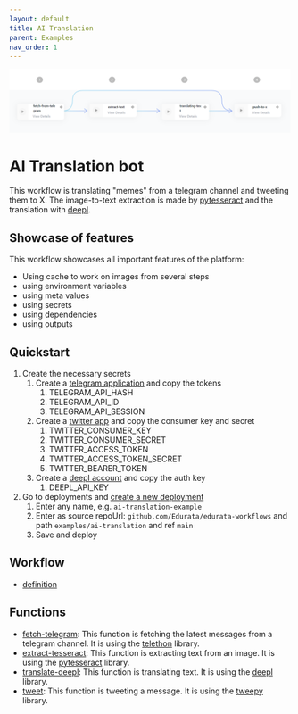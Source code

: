 ```yaml
---
layout: default
title: AI Translation
parent: Examples
nav_order: 1
---
```


![Alt Text](../../assets/ai-translator.png)

# AI Translation bot

This workflow is translating "memes" from a telegram channel and tweeting them to X. The image-to-text extraction is made by [pytesseract](https://pypi.org/project/pytesseract/) and the translation with [deepl](https://www.deepl.com/translator).

## Showcase of features

This workflow showcases all important features of the platform:

- Using cache to work on images from several steps
- using environment variables
- using meta values
- using secrets
- using dependencies
- using outputs

## Quickstart

1. Create the necessary secrets
   1. Create a [telegram application](https://core.telegram.org/api/obtaining_api_id) and copy the tokens
      1. TELEGRAM_API_HASH
      2. TELEGRAM_API_ID
      3. TELEGRAM_API_SESSION
   2. Create a [twitter app](https://developer.twitter.com/en/apps) and copy the consumer key and secret
      1. TWITTER_CONSUMER_KEY
      2. TWITTER_CONSUMER_SECRET
      3. TWITTER_ACCESS_TOKEN
      4. TWITTER_ACCESS_TOKEN_SECRET
      5. TWITTER_BEARER_TOKEN
   3. Create a [deepl account](https://www.deepl.com/pro.html#developer) and copy the auth key
      1. DEEPL_API_KEY
1. Go to deployments and [create a new deployment](https://edurata.com/deployments)
   1. Enter any name, e.g. `ai-translation-example`
   2. Enter as source repoUrl: `github.com/Edurata/edurata-workflows` and path `examples/ai-translation` and ref `main`
   3. Save and deploy

## Workflow

- [definition](https://github.com/Edurata/edurata-workflows/blob/main/examples/ai-translator.eduwc.yaml)

## Functions

- [fetch-telegram](https://github.com/Edurata/edurata-functions/blob/main/etl/extract/fetch-telegram): This function is fetching the latest messages from a telegram channel. It is using the [telethon](https://pypi.org/project/Telethon/) library.
- [extract-tesseract](https://github.com/Edurata/edurata-functions/blob/main/etl/extract/transform/extract-tesseract.edufc.yml): This function is extracting text from an image. It is using the [pytesseract](https://pypi.org/project/pytesseract/) library.
- [translate-deepl](https://github.com/Edurata/edurata-functions/blob/main/etl/extract/translate-deepl): This function is translating text. It is using the [deepl](https://pypi.org/project/deepl/) library.
- [tweet](https://github.com/Edurata/edurata-functions/blob/main/etl/load/tweet): This function is tweeting a message. It is using the [tweepy](https://pypi.org/project/tweepy/) library.
